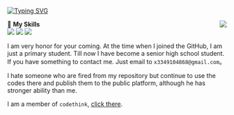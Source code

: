 [![Typing SVG](https://readme-typing-svg.herokuapp.com?size=25&duration=2500&color=8C43EA&vCenter=true&width=200&height=40&lines=Hi+there+%F0%9F%91%8B%F0%9F%8F%BB;I'm+HornCopper)](https://git.io/typing-svg)

<a href="#">
  <img align="right" src="https://github-readme-stats.vercel.app/api?username=HornCopper&count_private=true&show_icons=true&bg_color=15,f2f7fd,E0EAFC" />
</a>

🌟 **My Skills**  
![](https://img.shields.io/badge/-Python-3e74a2?style=flat-square&logo=Python&logoColor=fff)
![](https://img.shields.io/badge/-FastAPI-009688?style=flat-square&logo=FastAPI&logoColor=fff)
![](https://img.shields.io/badge/-Linux-000000?style=flat-square&logo=Linux&logoColor=fff)

I am very honor for your coming. At the time when I joined the GitHub, I am just a primary student. Till now I have become a senior high school student. If you have something to contact me. Just email to `x3349104868@gmail.com`。

I hate someone who are fired from my repository but continue to use the codes there and publish them to the public platform, although he has stronger ability than me.

I am a member of `codethink`, [click there](https://github.com/codethink-cn/).
